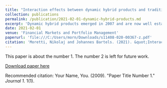 ```yaml
---
title: "Interaction effects between dynamic hybrid products and traditional deferred annuities in the German life insurance market"
collection: publications
permalink: /publication/2021-02-01-dynamic-hybrid-products.md
excerpt: 'Dynamic hybrid products emerged in 2007 and are now well established in the German life insurance market. In this article, we study interaction effects between dynamic hybrid products and traditional deferred annuity contracts, that are sold by the same insurance company. The key question we investigate is whether the presence of dynamic hybrid products has a negative effect on the payout of traditional insurance products. We do so by using data drawn from a Monte Carlo simulation that is based on a model presented in this article. These data reveal that dynamic hybrid products reduce the payment to policyholders of traditional deferred annuities via the channel of surplus participation.'
date: 2021-02-01
venue: 'Financial Markets and Portfolio Management'
paperurl: 'file:///C:/Users/morn/Downloads/s11408-020-00367-z.pdf'
citation: 'Moretti, Nikolaj and Johannes Bartels. (2021). &quot;Interaction effects between dynamic hybrid products and traditional deferred annuities in the German life insurance market.&quot; <i>Financial Markets and Portfolio Management</i>. 35, 193–224.'
---
```

This paper is about the number 1. The number 2 is left for future work.

[Download paper here](http://academicpages.github.io/files/paper1.pdf)

Recommended citation: Your Name, You. (2009). "Paper Title Number 1." <i>Journal 1</i>. 1(1).
